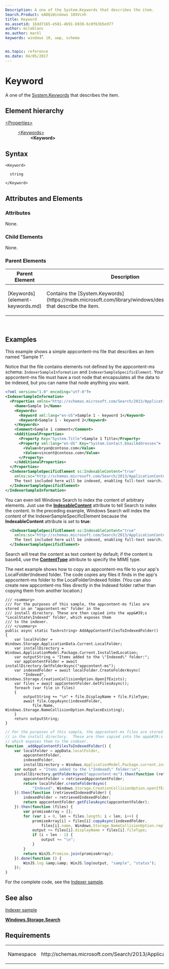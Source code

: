 ```yaml
---
Description: A one of the System.Keywords that describes the item.
Search.Product: eADQiWindows 10XVcnh
title: Keyword
ms.assetid: 16dd7165-e581-4b91-b938-6c0f63b5e977
author: mcleblanc
ms.author: markl
keywords: windows 10, uwp, schema


ms.topic: reference
ms.date: 04/05/2017
---
```


# Keyword

A one of the [System.Keywords](https://msdn.microsoft.com/library/windows/desktop/bb787519) that describes the item.

## Element hierarchy

<dl>
<dt><a href="element-properties.md">&lt;Properties&gt;</a></dt>
<dd>
<dl>
<dt><a href="element-keywords.md">&lt;Keywords&gt;</a></dt>
<dd><b>&lt;Keyword&gt;</b></dd>
</dl>
</dd>
</dl>

## Syntax

``` syntax
<Keyword>

  string

</Keyword>
```

## Attributes and Elements


### Attributes

None.

### Child Elements

None.

### Parent Elements

<table>
<colgroup>
<col width="50%" />
<col width="50%" />
</colgroup>
<thead>
<tr class="header">
<th>Parent Element</th>
<th>Description</th>
</tr>
</thead>
<tbody>
<tr class="odd">
<td>[Keywords](element-keywords.md)</td>
<td><p>Contains the [System.Keywords](https://msdn.microsoft.com/library/windows/desktop/bb787519) that describe the item.</p></td>
</tr>
</tbody>
</table>

 

## Examples

This example shows a simple appcontent-ms file that describes an item named "Sample 1".

Notice that the file contains elements not defined by the appcontent-ms schema: `IndexerSampleInformation` and `IndexerSampleSpecificElement`. Your appcontent-ms file must have a root node that encapsulates all the data to be indexed, but you can name that node anything you want.

```XML
<?xml version="1.0" encoding="utf-8"?>
<IndexerSampleInformation>
  <Properties xmlns="http://schemas.microsoft.com/Search/2013/ApplicationContent">
    <Name>Sample 1</Name>
    <Keywords>
      <Keyword xml:lang="en-US">Sample 1 - keyword 1</Keyword>
      <Keyword>Sample 1 - keyword 2</Keyword>
    </Keywords>
    <Comment>Sample 1 comment</Comment>
    <AdditionalProperties>
      <Property Key="System.Title">Sample 1 Title</Property>
      <Property xml:lang="en-US" Key="System.Contact.EmailAddresses">
        <Value>bryan@contoso.com</Value>
        <Value>vincent@contoso.com</Value>
      </Property>
    </AdditionalProperties>
  </Properties>
  <IndexerSampleSpecificElement sc:IndexableContent="true" 
    xmlns:sc="http://schemas.microsoft.com/Search/2013/ApplicationContent">
    The text included here will be indexed, enabling full-text search.
  </IndexerSampleSpecificElement>
</IndexerSampleInformation>
```

You can even tell Windows Search to index the content of arbitrary elements. Just use the [**IndexableContent**](../appcontentschema/indexablecontent.md) attribute to tell Search to index the content. In the preceding example, Windows Search will index the content of the IndexerSampleSpecificElement because the **IndexableContent** attribute is set to **true**:

```XML
  <IndexerSampleSpecificElement sc:IndexableContent="true" 
    xmlns:sc="http://schemas.microsoft.com/Search/2013/ApplicationContent">
    The text included here will be indexed, enabling full-text search.
  </IndexerSampleSpecificElement>
```

Search will treat the content as text content by default; if the content is base64, use the [**ContentType**](../appcontentschema/contenttype.md) attribute to specify the MIME type.

The next example shows how to copy an appcontent-ms file to your app's LocalFolder\\Indexed folder. The code copies any files it finds in the app's appcontent-ms folder to the LocalFolder\\Indexed folder. (You can also create new appcontent-ms files directly in the Indexed folder rather than copying them from another location.)

```CSharp
/// <summary>
/// For the purposes of this sample, the appcontent-ms files are stored in an "appcontent-ms" folder in the
/// install directory. These are then copied into the app&#39;s "LocalState\Indexed" folder, which exposes them
/// to the indexer.
/// </summary>
public async static Task<string> AddAppContentFilesToIndexedFolder()
{
    var localFolder = Windows.Storage.ApplicationData.Current.LocalFolder;
    var installDirectory = Windows.ApplicationModel.Package.Current.InstalledLocation;
    var outputString = "Items added to the \"Indexed\" folder:";
    var appContentFolder = await installDirectory.GetFolderAsync("appcontent-ms");
    var indexedFolder = await localFolder.CreateFolderAsync(
        "Indexed", Windows.Storage.CreationCollisionOption.OpenIfExists);
    var files = await appContentFolder.GetFilesAsync();
    foreach (var file in files)
    {
        outputString += "\n" + file.DisplayName + file.FileType;
        await file.CopyAsync(indexedFolder, 
            file.Name, Windows.Storage.NameCollisionOption.ReplaceExisting);
    }
    return outputString;
}
```

```JavaScript
// For the purposes of this sample, the appcontent-ms files are stored in an "appcontent-ms" folder
// in the install directory.  These are then copied into the app&#39;s "LocalState\Indexed" folder,
// which exposes them to the indexer.
function _addAppContentFilesToIndexedFolder() {
    var localFolder = appData.localFolder,
        appcontentFolder,
        indexedFolder,
        installDirectory = Windows.ApplicationModel.Package.current.installedLocation;
    var output = "Items added to the \"Indexed\" folder:\n";
    installDirectory.getFolderAsync("appcontent-ms").then(function (retrievedAppcontentFolder) {
        appcontentFolder = retrievedAppcontentFolder;
        return localFolder.createFolderAsync(
            "Indexed", Windows.Storage.CreationCollisionOption.openIfExists);
    }).then(function (retrievedIndexedFolder) {
        indexedFolder = retrievedIndexedFolder;
        return appcontentFolder.getFilesAsync(appcontentFolder);
    }).then(function (files) {
        var promiseArray = [];
        for (var i = 0, len = files.length; i < len; i++) {
            promiseArray[i] = files[i].copyAsync(indexedFolder, 
                files[i].name, Windows.Storage.NameCollisionOption.replaceExisting);
            output += files[i].displayName + files[i].fileType;
            if (i < len - 1) {
                output += "\n";
            }
        }
        return WinJS.Promise.join(promiseArray);
    }).done(function () {
        WinJS.log &amp;&amp; WinJS.log(output, "sample", "status");
    });
}
```

For the complete code, see the [Indexer sample](http://go.microsoft.com/fwlink/p/?LinkID=311565).

## See also


[Indexer sample](http://go.microsoft.com/fwlink/p/?LinkID=311565)

[**Windows.Storage.Search**](https://msdn.microsoft.com/library/windows/apps/br208106)

## Requirements

<table>
<colgroup>
<col width="50%" />
<col width="50%" />
</colgroup>
<tbody>
<tr class="odd">
<td><p>Namespace</p></td>
<td><p>http://schemas.microsoft.com/Search/2013/ApplicationContent</p></td>
</tr>
</tbody>
</table>

 

 



